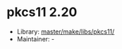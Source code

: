 # pkcs11 2.20
  - Library: [master/make/libs/pkcs11/](https://github.com/Freetz-NG/freetz-ng/tree/master/make/libs/pkcs11/)
  - Maintainer: -

